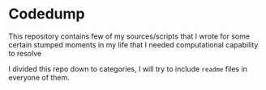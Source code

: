 # Codedump
This repository contains few of my sources/scripts that I wrote for some certain stumped moments in my life that I needed computational capability to resolve

I divided this repo down to categories, I will try to include `readme` files in everyone of them.
